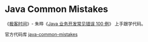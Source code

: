 # Java Common Mistakes
《[极客时间](https://time.geekbang.org/)》- 朱晔《[Java 业务开发常见错误 100 例](https://time.geekbang.org/column/intro/294)》 上手跟学代码。

官方代码库 [java-common-mistakes](https://github.com/JosephZhu1983/java-common-mistakes)